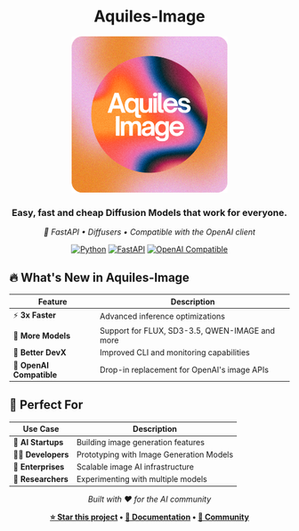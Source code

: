 <div align="center">

# Aquiles-Image

<img src="aquilesimage/static/aquilesim.png" alt="Aquiles-Image Logo" width="280"/>

### **Easy, fast and cheap Diffusion Models that work for everyone.**

*🚀 FastAPI • Diffusers • Compatible with the OpenAI client*

[![Python](https://img.shields.io/badge/Python-3.8+-blue.svg)](https://python.org)
[![FastAPI](https://img.shields.io/badge/FastAPI-Latest-green.svg)](https://fastapi.tiangolo.com)
[![OpenAI Compatible](https://img.shields.io/badge/OpenAI-Compatible-orange.svg)](https://platform.openai.com/docs/api-reference/images)


</div>

## 🔥 What's New in Aquiles-Image

<div align="center">

| Feature | Description |
|---------|-------------|
| ⚡ **3x Faster** | Advanced inference optimizations |
| 🎨 **More Models** | Support for FLUX, SD3-3.5, QWEN-IMAGE and more |
| 🔧 **Better DevX** | Improved CLI and monitoring capabilities |
| 🔌 **OpenAI Compatible** | Drop-in replacement for OpenAI's image APIs  |

</div>

## 🎯 Perfect For

<div align="center">

| Use Case | Description |
|----------|-------------|
| 🚀 **AI Startups** | Building image generation features |
| 👨‍💻 **Developers** | Prototyping with Image Generation Models |
| 🏢 **Enterprises** | Scalable image AI infrastructure |
| 🔬 **Researchers** | Experimenting with multiple models  |

</div>

<div align="center">

*Built with ❤️ for the AI community*

**[⭐ Star this project](https://github.com/Aquiles-ai/Aquiles-Image) • [📖 Documentation](#) • [💬 Community](#)**

</div>